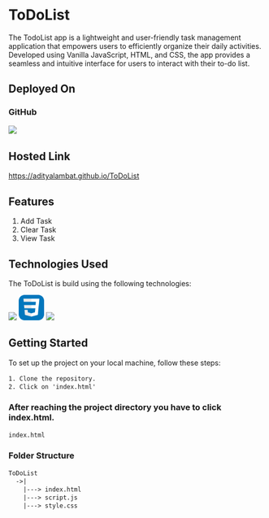 # ToDoList

The TodoList app is a lightweight and user-friendly task management application that empowers users to efficiently organize their daily activities. Developed using Vanilla JavaScript, HTML, and CSS, the app provides a seamless and intuitive interface for users to interact with their to-do list.

## Deployed On
### GitHub
<img src="https://github.com/AdityaLambat/skill-icons/blob/main/icons/Github-Dark.svg" width="50">

## Hosted Link
https://adityalambat.github.io/ToDoList

## Features

1. Add Task
2. Clear Task
3. View Task

## Technologies Used

The ToDoList is build using the following technologies:

<p>
  <img src="https://github.com/AdityaLambat/skill-icons/blob/main/icons/HTML.svg" width="50">
  <img src="https://github.com/tandpfun/skill-icons/raw/main/icons/CSS.svg" alt="CSS Icon" width="50">
  <img src="https://github.com/AdityaLambat/skill-icons/raw/main/icons/JavaScript.svg" width="50">
</p>

## Getting Started

To set up the project on your local machine, follow these steps:
````
1. Clone the repository.
2. Click on 'index.html'
````

### After reaching the project directory you have to click index.html.
````
index.html

````

### Folder Structure

````
ToDoList
  ->|           
    |---> index.html       
    |---> script.js
    |---> style.css
````
